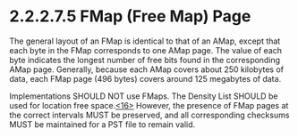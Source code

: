 <html dir="LTR" xmlns:mshelp="http://msdn.microsoft.com/mshelp" xmlns:ddue="http://ddue.schemas.microsoft.com/authoring/2003/5" xmlns:xlink="http://www.w3.org/1999/xlink" xmlns:tool="http://www.microsoft.com/tooltip">
    <head>
        <meta http-equiv="Content-Type" content="text/html; CHARSET=utf-8"></meta>
        <meta name="save" content="history"></meta>
        <title>2.2.2.7.5 FMap (Free Map) Page</title>
        <xml>
            <mshelp:toctitle title="2.2.2.7.5 FMap (Free Map) Page"></mshelp:toctitle>
            <mshelp:rltitle title="[MS-PST]: FMap (Free Map) Page"></mshelp:rltitle>
            <mshelp:keyword index="A" term="9054ab04-2bc4-4e3d-a1af-f72cd46394a1"></mshelp:keyword>
            <mshelp:attr name="DCSext.ContentType" value="open specification"></mshelp:attr>
            <mshelp:attr name="AssetID" value="9054ab04-2bc4-4e3d-a1af-f72cd46394a1"></mshelp:attr>
            <mshelp:attr name="TopicType" value="kbRef"></mshelp:attr>
            <mshelp:attr name="DCSext.Title" value="[MS-PST]: FMap (Free Map) Page" />
        </xml>
    </head>
    <body>
        <div id="header">
            <h1 class="heading">2.2.2.7.5 FMap (Free Map) Page</h1>
        </div>
        <div id="mainSection">
            <div id="mainBody">
                <div id="allHistory" class="saveHistory"></div>
                <div id="sectionSection0" class="section" name="collapseableSection">
                    

<p>The general layout of an FMap is identical to that of an
AMap, except that each byte in the FMap corresponds to one AMap page. The value
of each byte indicates the longest number of free bits found in the
corresponding AMap page. Generally, because each AMap covers about 250
kilobytes of data, each FMap page (496 bytes) covers around 125 megabytes of
data.</p>

<p>Implementations SHOULD NOT use FMaps. The Density List
SHOULD be used for location free space.<a id="Appendix_A_Target_16"></a><a href="f040f8b2-f023-4ed9-94fd-de487da83ed5.md#Appendix_A_16" aria-label="Product behavior note 16">&lt;16&gt;</a> However,
the presence of FMap pages at the correct intervals MUST be preserved, and all
corresponding checksums MUST be maintained for a PST file to remain valid.</p>
                </div>
            </div>
        </div>
    </body>
</html>